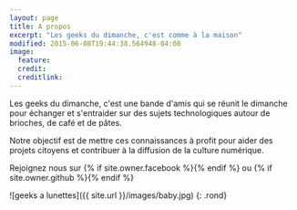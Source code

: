 ```yaml
---
layout: page
title: A propos
excerpt: "Les geeks du dimanche, c'est comme à la maison"
modified: 2015-06-08T19:44:38.564948-04:00
image:
  feature:
  credit:
  creditlink:
---
```


Les geeks du dimanche, c'est une bande d'amis qui se réunit le dimanche pour échanger et s'entraider sur des sujets technologiques autour de brioches, de café et de pâtes.

Notre objectif est de mettre ces connaissances à profit pour aider des projets citoyens et contribuer à la diffusion de la culture numérique.

Rejoignez nous sur  {% if site.owner.facebook %}<a href="http://facebook.com/{{ site.owner.facebook }}" title="{{ site.owner.name}} on Facebook" target="_blank"><i class="fa fa-facebook-square fa-2x"></i></a>{% endif %}
	ou
{% if site.owner.github %}<a href="http://github.com/{{ site.owner.github }}" title="{{ site.owner.name}} on Github" target="_blank"><i class="fa fa-github-square fa-2x"></i></a>{% endif %}



![geeks a lunettes]({{ site.url }}/images/baby.jpg)
{: .rond}
